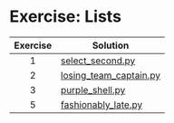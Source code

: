 # Exercise: Lists

| Exercise | Solution |
| :---: | --- |
| 1 | [select_second.py](https://github.com/andreyyohanes/Kaggle-Python/blob/main/04%20Lists/select_second.py) |
| 2 | [losing_team_captain.py](https://github.com/andreyyohanes/Kaggle-Python/blob/main/04%20Lists/losing_team_captain.py) |
| 3 | [purple_shell.py](https://github.com/andreyyohanes/Kaggle-Python/blob/main/04%20Lists/purple_shell.py) |
| 5 | [fashionably_late.py](https://github.com/andreyyohanes/Kaggle-Python/blob/main/04%20Lists/fashionably_late.py) |
